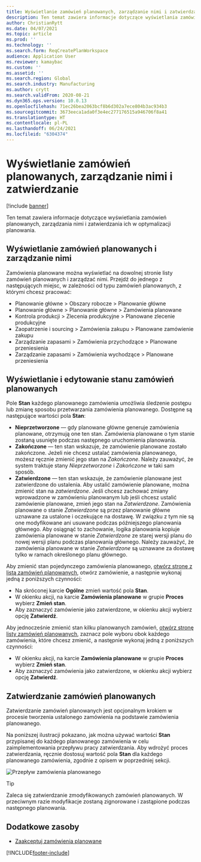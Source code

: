 ```yaml
---
title: Wyświetlanie zamówień planowanych, zarządzanie nimi i zatwierdzanie
description: Ten temat zawiera informacje dotyczące wyświetlania zamówień planowanych, zarządzania nimi i zatwierdzania ich w optymalizacji planowania.
author: ChristianRytt
ms.date: 04/07/2021
ms.topic: article
ms.prod: ''
ms.technology: ''
ms.search.form: ReqCreatePlanWorkspace
audience: Application User
ms.reviewer: kamaybac
ms.custom: ''
ms.assetid: ''
ms.search.region: Global
ms.search.industry: Manufacturing
ms.author: crytt
ms.search.validFrom: 2020-08-21
ms.dyn365.ops.version: 10.0.13
ms.openlocfilehash: 71ec26bea2063bcf8b6d302a7ece804b3ac934b3
ms.sourcegitcommit: 3673eeca1ada0f3e4ec277176515a946706f8a41
ms.translationtype: HT
ms.contentlocale: pl-PL
ms.lasthandoff: 06/24/2021
ms.locfileid: "6304374"
---
```

# <a name="view-manage-and-approve-planned-orders"></a>Wyświetlanie zamówień planowanych, zarządzanie nimi i zatwierdzanie

[!include [banner](../../includes/banner.md)]

Ten temat zawiera informacje dotyczące wyświetlania zamówień planowanych, zarządzania nimi i zatwierdzania ich w optymalizacji planowania.

## <a name="view-and-manage-planned-orders"></a><a name="view-planned-orders"></a>Wyświetlanie zamówień planowanych i zarządzanie nimi

Zamówienia planowane można wyświetlać na dowolnej stronie listy zamówień planowanych i zarządzać nimi. Przejdź do jednego z następujących miejsc, w zależności od typu zamówień planowanych, z którymi chcesz pracować:

- Planowanie główne \> Obszary robocze \> Planowanie główne
- Planowanie główne \> Planowanie główne \> Zamówienia planowane
- Kontrola produkcji \> Zlecenia produkcyjne \> Planowane zlecenie produkcyjne
- Zaopatrzenie i sourcing \> Zamówienia zakupu \> Planowane zamówienie zakupu
- Zarządzanie zapasami \> Zamówienia przychodzące \> Planowane przeniesienia
- Zarządzanie zapasami \> Zamówienia wychodzące \> Planowane przeniesienia

## <a name="view-and-edit-the-status-of-planned-orders"></a>Wyświetlanie i edytowanie stanu zamówień planowanych

Pole **Stan** każdego planowanego zamówienia umożliwia śledzenie postępu lub zmianę sposobu przetwarzania zamówienia planowanego. Dostępne są następujące wartości pola **Stan**:

- **Nieprzetworzone** — gdy planowane główne generuje zamówienia planowane, otrzymują one ten stan. Zamówienia planowane o tym stanie zostaną usunięte podczas następnego uruchomienia planowania.
- **Zakończone** — ten stan wskazuje, że zamówienie planowane zostało zakończone. Jeżeli nie chcesz ustalać zamówienia planowanego, możesz ręcznie zmienić jego stan na *Zakończone*. Należy zauważyć, że system traktuje stany *Nieprzetworzone* i *Zakończone* w taki sam sposób.
- **Zatwierdzone** — ten stan wskazuje, że zamówienie planowane jest zatwierdzone do ustalenia. Aby ustalić zamówienie planowane, można zmienić stan na *zatwierdzone*. Jeśli chcesz zachować zmiany wprowadzone w zamówieniu planowanym lub jeśli chcesz ustalić zamówienie planowane, zmień jego stan na *Zatwierdzone*. Zamówienia planowane o stanie *Zatwierdzone* są przez planowanie główne uznawane za ustalone i oczekujące na dostawę. W związku z tym nie są one modyfikowane ani usuwane podczas późniejszego planowania głównego. Aby osiągnąć to zachowanie, logika planowania kopiuje zamówienia planowane w stanie *Zatwierdzone* ze starej wersji planu do nowej wersji planu podczas planowania głównego. Należy zauważyć, że zamówienia planowane w stanie *Zatwierdzone* są uznawane za dostawę tylko w ramach określonego planu głównego.

Aby zmienić stan pojedynczego zamówienia planowanego, [otwórz stronę z listą zamówień planowanych](#view-planned-orders), otwórz zamówienie, a następnie wykonaj jedną z poniższych czynności:

- Na skróconej karcie **Ogólne** zmień wartość pola **Stan**.
- W okienku akcji, na karcie **Zamówienia planowane** w grupie **Proces** wybierz **Zmień stan**.
- Aby zaznaczyć zamówienie jako zatwierdzone, w okienku akcji wybierz opcję **Zatwierdź**.

Aby jednocześnie zmienić stan kilku planowanych zamówień, [otwórz stronę listy zamówień planowanych](#view-planned-orders), zaznacz pole wyboru obok każdego zamówienia, które chcesz zmienić, a następnie wykonaj jedną z poniższych czynności:

- W okienku akcji, na karcie **Zamówienia planowane** w grupie **Proces** wybierz **Zmień stan**.
- Aby zaznaczyć zamówienia jako zatwierdzone, w okienku akcji wybierz opcję **Zatwierdź**.

## <a name="approve-planned-orders"></a>Zatwierdzanie zamówień planowanych

Zatwierdzanie zamówień planowanych jest opcjonalnym krokiem w procesie tworzenia ustalonego zamówienia na podstawie zamówienia planowanego.

Na poniższej ilustracji pokazano, jak można używać wartości **Stan** przypisanej do każdego planowanego zamówienia w celu zaimplementowania przepływu pracy zatwierdzania. Aby wdrożyć proces zatwierdzania, ręcznie dostosuj wartość pola **Stan** dla każdego planowanego zamówienia, zgodnie z opisem w poprzedniej sekcji.

![Przepływ zamówienia planowanego](media/approved-planned-orders-1.png)

> [!TIP]
> Zaleca się zatwierdzanie zmodyfikowanych zamówień planowanych. W przeciwnym razie modyfikacje zostaną zignorowane i zastąpione podczas następnego planowania.

## <a name="additional-resources"></a>Dodatkowe zasoby

- [Zaakceptuj zamówienia planowane](planned-order-firming.md)

[!INCLUDE[footer-include](../../../includes/footer-banner.md)]
